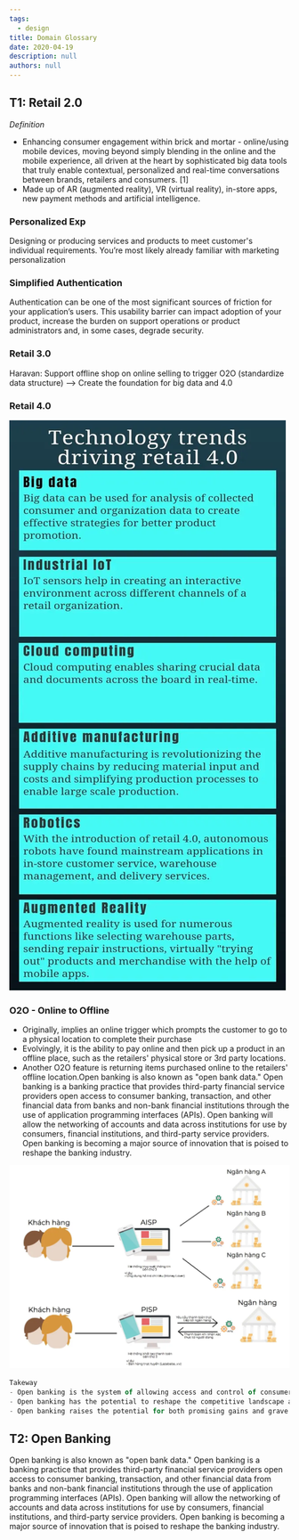 ```yaml
---
tags: 
  - design
title: Domain Glossary
date: 2020-04-19
description: null
authors: null
---
```


## T1: Retail 2.0
*Definition*

* Enhancing consumer engagement within brick and mortar - online/using mobile devices, moving beyond simply blending in the online and the mobile experience, all driven at the heart by sophisticated big data tools that truly enable contextual, personalized and real-time conversations between brands, retailers and consumers. [1]
* Made up of AR (augmented reality), VR (virtual reality), in-store apps, new payment methods and artificial intelligence.

### Personalized Exp
Designing or producing services and products to meet customer's individual requirements. You’re most likely already familiar with marketing personalization

### Simplified Authentication
Authentication can be one of the most significant sources of friction for your application’s users. This usability barrier can impact adoption of your product, increase the burden on support operations or product administrators and, in some cases, degrade security.

### Retail 3.0
Haravan: Support offline shop on online selling to trigger O2O (standardize data structure) ––> Create the foundation for big data and 4.0

### Retail 4.0
![](assets/domain-glossary_9c8390ea196dd16d4d3dd5a56311ba94_md5.webp)

### O2O - Online to Offline
* Originally, implies an online trigger which prompts the customer to go to a physical location to complete their purchase
* Evolvingly, it is the ability to pay online and then pick up a product in an offline place, such as the retailers' physical store or 3rd party locations.
* Another O2O feature is returning items purchased online to the retailers' offline location.Open banking is also known as "open bank data." Open banking is a banking practice that provides third-party financial service providers open access to consumer banking, transaction, and other financial data from banks and non-bank financial institutions through the use of application programming interfaces (APIs). Open banking will allow the networking of accounts and data across institutions for use by consumers, financial institutions, and third-party service providers. Open banking is becoming a major source of innovation that is poised to reshape the banking industry.

![](assets/domain-glossary_4bc9024bc646f7b46a1675cd62ff9350_md5.webp)

```javascript
Takeway
- Open banking is the system of allowing access and control of consumer banking and financial accounts through third-party applications.
- Open banking has the potential to reshape the competitive landscape and consumer experience of the banking industry. 
- Open banking raises the potential for both promising gains and grave risks to consumers as more of their data is shared more widely.
```

## T2: Open Banking
Open banking is also known as "open bank data." Open banking is a banking practice that provides third-party financial service providers open access to consumer banking, transaction, and other financial data from banks and non-bank financial institutions through the use of application programming interfaces (APIs). Open banking will allow the networking of accounts and data across institutions for use by consumers, financial institutions, and third-party service providers.
Open banking is becoming a major source of innovation that is poised to reshape the banking industry.
